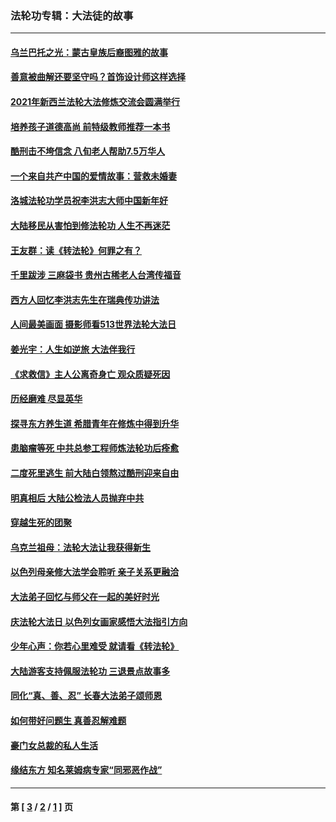 ### 法轮功专辑：大法徒的故事
---
#### [乌兰巴托之光：蒙古皇族后裔图雅的故事](../../pages/nf1147481/n13155759.md?09240430) 
#### [善意被曲解还要坚守吗？首饰设计师这样选择](../../pages/nf1147481/n13077575.md?09240430) 
#### [2021年新西兰法轮大法修炼交流会圆满举行](../../pages/nf1147481/n13033149.md?09240430) 
#### [培养孩子道德高尚 前特级教师推荐一本书](../../pages/nf1147481/n12938640.md?09240430) 
#### [酷刑击不垮信念 八旬老人帮助7.5万华人](../../pages/nf1147481/n12880712.md?09240430) 
#### [一个来自共产中国的爱情故事：营救未婚妻](../../pages/nf1147481/n12778386.md?09240430) 
#### [洛城法轮功学员祝李洪志大师中国新年好](../../pages/nf1147481/n12724685.md?09240430) 
#### [大陆移民从害怕到修法轮功 人生不再迷茫](../../pages/nf1147481/n12414325.md?09240430) 
#### [王友群：读《转法轮》何罪之有？](../../pages/nf1147481/n12408647.md?09240430) 
#### [千里跋涉 三麻袋书 贵州古稀老人台湾传福音](../../pages/nf1147481/n12198750.md?09240430) 
#### [西方人回忆李洪志先生在瑞典传功讲法](../../pages/nf1147481/n12099607.md?09240430) 
#### [人间最美画面 摄影师看513世界法轮大法日](../../pages/nf1147481/n12094118.md?09240430) 
#### [姜光宇：人生如逆旅 大法伴我行](../../pages/nf1147481/n12088664.md?09240430) 
#### [《求救信》主人公离奇身亡 观众质疑死因](../../pages/nf1147481/n11845215.md?09240430) 
#### [历经磨难 尽显英华](../../pages/nf1147481/n11723297.md?09240430) 
#### [探寻东方养生道 希腊青年在修炼中得到升华](../../pages/nf1147481/n11494502.md?09240430) 
#### [患脑瘤等死 中共总参工程师炼法轮功后痊愈](../../pages/nf1147481/n11466682.md?09240430) 
#### [二度死里逃生 前大陆白领熬过酷刑迎来自由](../../pages/nf1147481/n11368594.md?09240430) 
#### [明真相后 大陆公检法人员抛弃中共](../../pages/nf1147481/n11358618.md?09240430) 
#### [穿越生死的团聚](../../pages/nf1147481/n11258922.md?09240430) 
#### [乌克兰祖母：法轮大法让我获得新生](../../pages/nf1147481/n11269457.md?09240430) 
#### [以色列母亲修大法学会聆听 亲子关系更融洽](../../pages/nf1147481/n11268195.md?09240430) 
#### [大法弟子回忆与师父在一起的美好时光](../../pages/nf1147481/n11267759.md?09240430) 
#### [庆法轮大法日 以色列女画家感悟大法指引方向](../../pages/nf1147481/n11267735.md?09240430) 
#### [少年心声：你若心里难受 就请看《转法轮》](../../pages/nf1147481/n11267496.md?09240430) 
#### [大陆游客支持佩服法轮功 三退景点故事多](../../pages/nf1147481/n11267378.md?09240430) 
#### [同化“真、善、忍” 长春大法弟子颂师恩](../../pages/nf1147481/n11266497.md?09240430) 
#### [如何带好问题生 真善忍解难题](../../pages/nf1147481/n11243655.md?09240430) 
#### [豪门女总裁的私人生活](../../pages/nf1147481/n10127794.md?09240430) 
#### [缘结东方 知名莱姆病专家“同邪恶作战”](../../pages/nf1147481/n10682468.md?09240430) 

---
#### 第 [ [3](./3.md?09240430) / [2](./2.md?09240430) / [1](./1.md?09240430) ] 页
